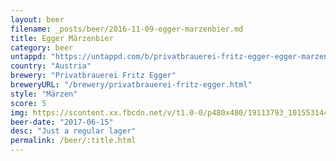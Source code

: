 ```yaml
---
layout: beer
filename: _posts/beer/2016-11-09-egger-marzenbier.md
title: Egger Märzenbier
category: beer
untappd: "https://untappd.com/b/privatbrauerei-fritz-egger-egger-marzenbier/84114"
country: "Austria"
brewery: "Privatbrauerei Fritz Egger"
breweryURL: "/brewery/privatbrauerei-fritz-egger.html"
style: "Märzen"
score: 5
img: https://scontent.xx.fbcdn.net/v/t1.0-0/p480x480/19113793_10155314454578745_5802391588657197078_n.jpg?_nc_cat=105&_nc_ht=scontent.xx&oh=8f7fee3864415c94af68a77a28a0e64d&oe=5D77A6DF
beer-date: "2017-06-15"
desc: "Just a regular lager"
permalink: /beer/:title.html
---
```

